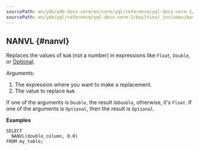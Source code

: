 ```yaml
---
sourcePath: en/ydb/ydb-docs-core/en/core/yql/reference/yql-docs-core-2/builtins/_includes/basic/nanvl.md
sourcePath: en/ydb/yql/reference/yql-docs-core-2/builtins/_includes/basic/nanvl.md
---
```

## NANVL {#nanvl}

Replaces the values of `NaN` (not a number) in expressions like `Float`, `Double`, or [Optional](../../../types/optional.md).

Arguments:

1. The expression where you want to make a replacement.
2. The value to replace `NaN`.

If one of the arguments is `Double`, the result is`Double`, otherwise, it's `Float`. If one of the arguments is `Optional`, then the result is `Optional`.

**Examples**
``` yql
SELECT
  NANVL(double_column, 0.0)
FROM my_table;
```
